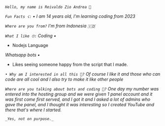 *`Hello, my name is Reivaldo Zio Andrea 🤗`*

*`Fun Facts ☇:`*
_• I am 14 years old, I'm learning coding from 2023_

*`Where are you from?`*
_I'm from Indonesia 🇮🇩_

*`What I like 🙄:`*
*Coding •*
- Nodejs Language

*Whatsapp bots •*
- Likes seeing someone happy from the script that I made.

*`• Why am I interested in all this 🤕?`*
_Of course I like it and those who can code are all cool and I also try to make it like other people_

*`Where are you talking about bots and coding 🤔?`*
_One day my number was entered into the hosting group and we were given 1 panel account and it was first come first served, and I got it and I asked a lot of admins who gave the panel, and I thought it was interesting so I created YouTube and there that's where I started._

*`_Yes, not on purpose._`*
